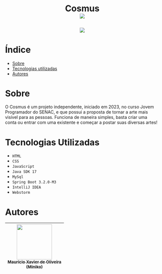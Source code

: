 <h1 align="center">
  Cosmus <br/>
  <img loading="lazy" src="http://img.shields.io/static/v1?label=STATUS&message=EM%20DESENVOLVIMENTO&color=GREEN&style=for-the-badge"/>
</h1>

<h2 align="center">
  <img src="https://img.freepik.com/vetores-premium/fundo-branco-de-tecnologia-de-internet-00702_660340-7.jpg"/>
</h2>

# Índice 

* [Sobre](#sobre)
* [Tecnologias utilizadas](#tecnologias-utilizadas)
* [Autores](#autores)


# Sobre

<p>O Cosmus é um projeto independente, iniciado em 2023, no curso Jovem Programador do SENAC, e que possui a proposta de tornar a arte mais visível para as pessoas. Funciona de maneira simples, basta criar uma conta ou entrar com uma existente e começar a postar suas diversas artes!</p>

# Tecnologias Utilizadas

* `HTML`
* `CSS`
* `JavaScript`
* `Java SDK 17`
* `MySql`
* `Spring Boot 3.2.0-M3`
* `IntelliJ IDEA`
* `Webstorm`
 
# Autores

| [<img loading="lazy" src="https://avatars.githubusercontent.com/u/119255200?v=4" width=115><br><sub>Maurício Xavier de Oliveira<br>(Miniko)</sub>](https://github.com/mini-niko) |
| :---: | 
